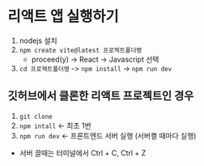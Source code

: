 
# 리액트 앱 실행하기

1. nodejs 설치
2. `npm create vite@latest 프로젝트폴더명`
   - proceed(y) -> React -> Javascript 선택
3. `cd 프로젝트폴더명` -> `npm install` -> `npm run dev`

## 깃허브에서 클론한 리액트 프로젝트인 경우
1. `git clone`
2. `npm intall` <- 최초 1번
3. `npm run dev` <- 프론트엔드 서버 실행 (서버켤 때마다 실행)

- 서버 끌때는 터미널에서 Ctrl + C, Ctrl + Z